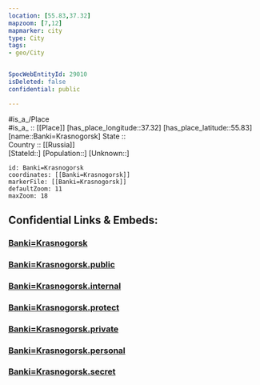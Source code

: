 ```yaml
---
location: [55.83,37.32] 
mapzoom: [7,12] 
mapmarker: city 
type: City
tags:
- geo/City


SpocWebEntityId: 29010
isDeleted: false
confidential: public

---
```

#is_a_/Place  
#is_a_ :: [[Place]] 
[has_place_longitude::37.32] 
[has_place_latitude::55.83] 
[name::Banki=Krasnogorsk] 
State ::  
Country :: [[Russia]]  
[StateId::] 
[Population::] 
[Unknown::] 


```leaflet
id: Banki=Krasnogorsk
coordinates: [[Banki=Krasnogorsk]] 
markerFile: [[Banki=Krasnogorsk]] 
defaultZoom: 11 
maxZoom: 18
```


## Confidential Links & Embeds: 

### [Banki=Krasnogorsk](/_Standards/Earth/Continent/Europe/Europe~East/Russia/Russia~Central/Moscow_Oblast/City/Banki=Krasnogorsk.md) 

### [Banki=Krasnogorsk.public](/_public/Earth/Continent/Europe/Europe~East/Russia/Russia~Central/Moscow_Oblast/City/Banki=Krasnogorsk.public.md) 

### [Banki=Krasnogorsk.internal](/_internal/Earth/Continent/Europe/Europe~East/Russia/Russia~Central/Moscow_Oblast/City/Banki=Krasnogorsk.internal.md) 

### [Banki=Krasnogorsk.protect](/_protect/Earth/Continent/Europe/Europe~East/Russia/Russia~Central/Moscow_Oblast/City/Banki=Krasnogorsk.protect.md) 

### [Banki=Krasnogorsk.private](/_private/Earth/Continent/Europe/Europe~East/Russia/Russia~Central/Moscow_Oblast/City/Banki=Krasnogorsk.private.md) 

### [Banki=Krasnogorsk.personal](/_personal/Earth/Continent/Europe/Europe~East/Russia/Russia~Central/Moscow_Oblast/City/Banki=Krasnogorsk.personal.md) 

### [Banki=Krasnogorsk.secret](/_secret/Earth/Continent/Europe/Europe~East/Russia/Russia~Central/Moscow_Oblast/City/Banki=Krasnogorsk.secret.md)

